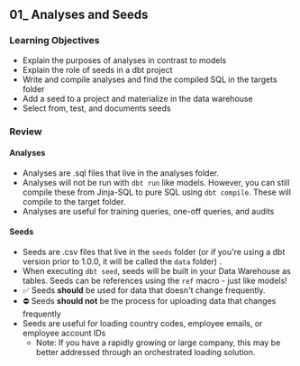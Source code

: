 ## 01_ Analyses and Seeds

### Learning Objectives
- Explain the purposes of analyses in contrast to models
- Explain the role of seeds in a dbt project
- Write and compile analyses and find the compiled SQL in the targets folder
- Add a seed to a project and materialize in the data warehouse
- Select from, test, and documents seeds

### Review

#### Analyses
- Analyses are .sql files that live in the analyses folder.
- Analyses will not be run with `dbt run` like models. However, you can still compile these from Jinja-SQL to pure SQL using `dbt compile`. These will compile to the target folder.
- Analyses are useful for training queries, one-off queries, and audits

#### Seeds
- Seeds are .csv files that live in the `seeds` folder (or if you're using a dbt version prior to 1.0.0, it will be called the `data` folder) .
- When executing `dbt seed`, seeds will be built in your Data Warehouse as tables. Seeds can be references using the `ref` macro - just like models!
- ✅ Seeds **should** be used for data that doesn't change frequently.
- ⛔️ Seeds **should not** be the process for uploading data that changes frequently
- Seeds are useful for loading country codes, employee emails, or employee account IDs
  - Note: If you have a rapidly growing or large company, this may be better addressed through an orchestrated loading solution.